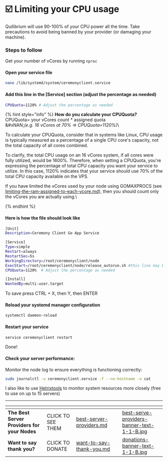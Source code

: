 # ☑️ Limiting your CPU usage

Quilibrium will use 90-100% of your CPU power all the time. Take precautions to avoid being banned by your provider (or damaging your machine).

### Steps to follow

Get your number of vCores by running `nproc`

#### Open your service file

```bash
nano /lib/systemd/system/ceremonyclient.service
```

#### Add this line in the \[Service] section (adjust the percentage as needed)

```bash
CPUQuota=1120% # Adjust the percentage as needed
```

{% hint style="info" %}
**How do you calculate your CPUQuota?**\
CPUQuota= your vCores count \* assigned quota\
&#xNAN;_(e.g. 16 vCores at 70% => CPUQuota=1120%)_\


To calculate your CPUQuota, consider that in systems like Linux, CPU usage is typically measured as a percentage of a single CPU core's capacity, not the total capacity of all cores combined.

To clarify, the total CPU usage on an 16 vCores system, if all cores were fully utilized, would be 1600%. Therefore, when setting a CPUQuota, you're expressing the percentage of total CPU capacity you want your service to utilize. In this case, 1120% indicates that your service should use 70% of the total CPU capacity available on the VPS.



If you have limited the vCores used by your node using GOMAXPROCS (see [limiting-the-ram-assigned-to-each-vcore.md](limiting-the-ram-assigned-to-each-vcore.md "mention")), then you should count only the vCores you are actually using.\

{% endhint %}

#### Here is how the file should look like

```bash
[Unit]
Description=Ceremony Client Go App Service

[Service]
Type=simple
Restart=always
RestartSec=5s
WorkingDirectory=/root/ceremonyclient/node
ExecStart=/root/ceremonyclient/node/release_autorun.sh #this line may be different for some of you
CPUQuota=1120%  # Adjust the percentage as needed

[Install]
WantedBy=multi-user.target

```

To save press CTRL + X, then Y, then ENTER

#### Reload your systemd manager configuration

```bash
systemctl daemon-reload
```

#### Restart your service

```bash
service ceremonyclient restart
```

Done!

#### **Check your server performance:**

Monitor the node log to ensure everything is functioning correctly:

```sh
sudo journalctl -u ceremonyclient.service -f --no-hostname -o cat
```

I also like to use [Hetrixtools](https://iri.quest/hetrixtools) to monitor system resources more closely (free to use on up to 15 servers)

***

<table data-card-size="large" data-column-title-hidden data-view="cards" data-full-width="false"><thead><tr><th></th><th></th><th data-hidden data-card-target data-type="content-ref"></th><th data-hidden></th><th data-hidden data-card-cover data-type="files"></th></tr></thead><tbody><tr><td><strong>The Best Server Providers for your Nodes</strong></td><td>CLICK TO SEE THEM</td><td><a href="../../../best-server-providers.md">best-server-providers.md</a></td><td></td><td><a href="../../../.gitbook/assets/best-serve-providers-banner-text-1-1-B.jpg">best-serve-providers-banner-text-1-1-B.jpg</a></td></tr><tr><td><strong>Want to say thank you?</strong></td><td>CLICK TO DONATE</td><td><a href="../../../want-to-say-thank-you.md">want-to-say-thank-you.md</a></td><td></td><td><a href="../../../.gitbook/assets/donations-banner-text-1-1-B.jpg">donations-banner-text-1-1-B.jpg</a></td></tr></tbody></table>
